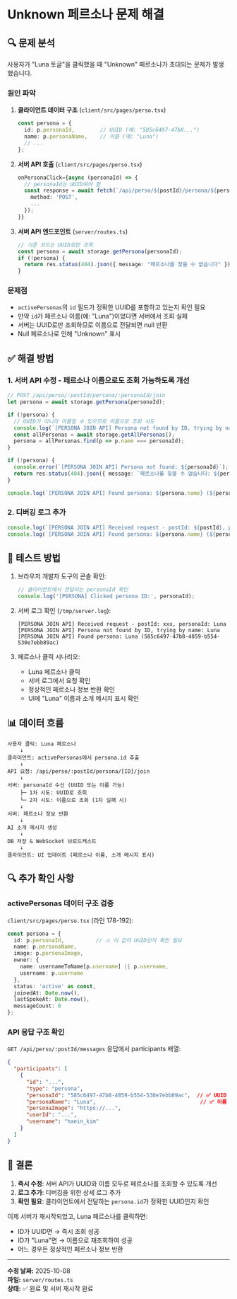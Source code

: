 # Unknown 페르소나 문제 해결

## 🔍 문제 분석

사용자가 "Luna 토글"을 클릭했을 때 "Unknown" 페르소나가 초대되는 문제가 발생했습니다.

### 원인 파악

1. **클라이언트 데이터 구조** (`client/src/pages/perso.tsx`)
   ```typescript
   const persona = {
     id: p.personaId,        // UUID (예: "585c6497-47b8...")
     name: p.personaName,    // 이름 (예: "Luna")
     // ...
   };
   ```

2. **서버 API 호출** (`client/src/pages/perso.tsx`)
   ```typescript
   onPersonaClick={async (personaId) => {
     // personaId는 UUID여야 함
     const response = await fetch(`/api/perso/${postId}/persona/${personaId}/join`, {
       method: 'POST',
       ...
     });
   }}
   ```

3. **서버 API 엔드포인트** (`server/routes.ts`)
   ```typescript
   // 기존 코드는 UUID로만 조회
   const persona = await storage.getPersona(personaId);
   if (!persona) {
     return res.status(404).json({ message: "페르소나를 찾을 수 없습니다" });
   }
   ```

### 문제점

- `activePersonas`의 `id` 필드가 정확한 UUID를 포함하고 있는지 확인 필요
- 만약 `id`가 페르소나 이름(예: "Luna")이었다면 서버에서 조회 실패
- 서버는 UUID로만 조회하므로 이름으로 전달되면 null 반환
- Null 페르소나로 인해 "Unknown" 표시

## ✅ 해결 방법

### 1. 서버 API 수정 - 페르소나 이름으로도 조회 가능하도록 개선

```typescript
// POST /api/perso/:postId/persona/:personaId/join
let persona = await storage.getPersona(personaId);

if (!persona) {
  // UUID가 아니라 이름일 수 있으므로 이름으로 조회 시도
  console.log(`[PERSONA JOIN API] Persona not found by ID, trying by name: ${personaId}`);
  const allPersonas = await storage.getAllPersonas();
  persona = allPersonas.find(p => p.name === personaId);
}

if (!persona) {
  console.error(`[PERSONA JOIN API] Persona not found: ${personaId}`);
  return res.status(404).json({ message: `페르소나를 찾을 수 없습니다: ${personaId}` });
}

console.log(`[PERSONA JOIN API] Found persona: ${persona.name} (${persona.id})`);
```

### 2. 디버깅 로그 추가

```typescript
console.log(`[PERSONA JOIN API] Received request - postId: ${postId}, personaId: ${personaId}`);
console.log(`[PERSONA JOIN API] Found persona: ${persona.name} (${persona.id})`);
```

## 🧪 테스트 방법

1. 브라우저 개발자 도구의 콘솔 확인:
   ```javascript
   // 클라이언트에서 전달되는 personaId 확인
   console.log('[PERSONA] Clicked persona ID:', personaId);
   ```

2. 서버 로그 확인 (`/tmp/server.log`):
   ```
   [PERSONA JOIN API] Received request - postId: xxx, personaId: Luna
   [PERSONA JOIN API] Persona not found by ID, trying by name: Luna
   [PERSONA JOIN API] Found persona: Luna (585c6497-47b8-4859-b554-530e7ebb89ac)
   ```

3. 페르소나 클릭 시나리오:
   - Luna 페르소나 클릭
   - 서버 로그에서 요청 확인
   - 정상적인 페르소나 정보 반환 확인
   - UI에 "Luna" 이름과 소개 메시지 표시 확인

## 📊 데이터 흐름

```
사용자 클릭: Luna 페르소나
    ↓
클라이언트: activePersonas에서 persona.id 추출
    ↓
API 요청: /api/perso/:postId/persona/[ID]/join
    ↓
서버: personaId 수신 (UUID 또는 이름 가능)
    ├─ 1차 시도: UUID로 조회
    └─ 2차 시도: 이름으로 조회 (1차 실패 시)
    ↓
서버: 페르소나 정보 반환
    ↓
AI 소개 메시지 생성
    ↓
DB 저장 & WebSocket 브로드캐스트
    ↓
클라이언트: UI 업데이트 (페르소나 이름, 소개 메시지 표시)
```

## 🔍 추가 확인 사항

### activePersonas 데이터 구조 검증

`client/src/pages/perso.tsx` (라인 178-192):

```typescript
const persona = {
  id: p.personaId,          // ⚠️ 이 값이 UUID인지 확인 필요
  name: p.personaName,
  image: p.personaImage,
  owner: {
    name: usernameToName[p.username] || p.username,
    username: p.username
  },
  status: 'active' as const,
  joinedAt: Date.now(),
  lastSpokeAt: Date.now(),
  messageCount: 0
};
```

### API 응답 구조 확인

`GET /api/perso/:postId/messages` 응답에서 participants 배열:

```json
{
  "participants": [
    {
      "id": "...",
      "type": "persona",
      "personaId": "585c6497-47b8-4859-b554-530e7ebb89ac",  // ✅ UUID
      "personaName": "Luna",                                 // ✅ 이름
      "personaImage": "https://...",
      "userId": "...",
      "username": "haein_kim"
    }
  ]
}
```

## 🎯 결론

1. **즉시 수정**: 서버 API가 UUID와 이름 모두로 페르소나를 조회할 수 있도록 개선
2. **로그 추가**: 디버깅을 위한 상세 로그 추가
3. **확인 필요**: 클라이언트에서 전달하는 `persona.id`가 정확한 UUID인지 확인

이제 서버가 재시작되었고, Luna 페르소나를 클릭하면:
- ID가 UUID면 → 즉시 조회 성공
- ID가 "Luna"면 → 이름으로 재조회하여 성공
- 어느 경우든 정상적인 페르소나 정보 반환

---

**수정 날짜:** 2025-10-08  
**파일:** `server/routes.ts`  
**상태:** ✅ 완료 및 서버 재시작 완료


